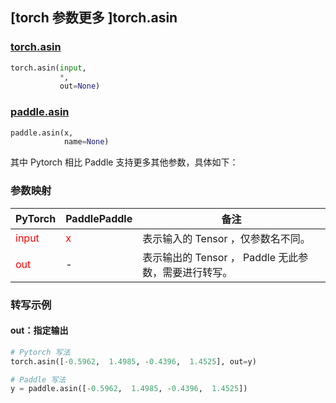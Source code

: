 ## [torch 参数更多 ]torch.asin
### [torch.asin](https://pytorch.org/docs/stable/generated/torch.asin.html?highlight=asin#torch.asin)

```python
torch.asin(input,
           *,
           out=None)
```

### [paddle.asin](https://www.paddlepaddle.org.cn/documentation/docs/zh/api/paddle/asin_cn.html#asin)

```python
paddle.asin(x,
            name=None)
```

其中 Pytorch 相比 Paddle 支持更多其他参数，具体如下：
### 参数映射
| PyTorch       | PaddlePaddle | 备注                                                   |
| ------------- | ------------ | ------------------------------------------------------ |
| <font color='red'>input</font>| <font color='red'>x</font> | 表示输入的 Tensor ，仅参数名不同。  |
| <font color='red'>out</font> | -  | 表示输出的 Tensor ， Paddle 无此参数，需要进行转写。    |


### 转写示例
#### out：指定输出
```python
# Pytorch 写法
torch.asin([-0.5962,  1.4985, -0.4396,  1.4525], out=y)

# Paddle 写法
y = paddle.asin([-0.5962,  1.4985, -0.4396,  1.4525])
```
